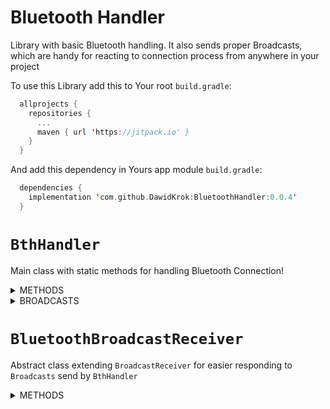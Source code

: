 # Bluetooth Handler
Library with basic Bluetooth handling.
It also sends proper Broadcasts, which are handy for reacting to connection process from anywhere in your project

To use this Library add this to Your root `build.gradle`:  
```Kotlin
  allprojects {
    repositories {
      ...
      maven { url 'https://jitpack.io' }
    }
  }
```
And add this dependency in Yours app module `build.gradle`:  
```Kotlin
  dependencies {
    implementation 'com.github.DawidKrok:BluetoothHandler:0.0.4'
  }
```

# `BthHandler`
Main class with static methods for handling Bluetooth Connection!

<details>
  <summary>METHODS</summary>

### **void** `checkBluetoothEnable(Activity activity)`  
  Checks if Bluetooth is enabled in a device. If not requests enabling it  
  ***activity***: activity needed for opening dialog requesting enabling Bluetooth  

### **void** `checkPermission(AppCompatActivity activity)`  
  Checks for user's permissions on dangerous features, in this case it will be [ACCESS_COARSE_LOCATION](https://developer.android.com/reference/android/Manifest.permission#ACCESS_COARSE_LOCATION)  
  If permission is not granted requests granting it.  
  Use before trying to find new devices in range.  
  ***activity***: activity needed for context on which permissions will be checked and showing dialog box asking for permission  
  
### **boolean** `findPairedDevice(Context context, String device_address)`  
  Finds paired device with given address and saves it in static variable as current device for later use  
  Can send broadcasts: `UNABLE_TO_CLOSE_SOCKET` `PAIRED_DEVICE_FOUND`  
  ***context***: needed for sending broadcasts  
  ***device_address***: MAC address of paired bluetooth device which we want to find  
  ***return***: whether device was found or not  

### **boolean** `connectWithDevice(Context context)`  
  Establishes connection with founded device. Should be used on separate Thread as it would block the one it'll be called on during connection  
  Can send broadcasts: `UNABLE_TO_GET_SOCKET` `UNABLE_TO_CLOSE_SOCKET` `UNABLE_TO_CONNECT` `UNABLE_TO_SET_IO_STREAM` `CONNECTING` `CONNECTED`  
  ***context***: needed for sending broadcasts  
  ***return***: whether device was found or not  
  
### **void** `sendData(Context context, String message)`  
  Sends data to currently connected device  
  Can send broadcasts: `UNABLE_TO_SEND_DATA`  
  ***context***: needed for sending broadcasts  
  ***message***: message to send to a device  
  
### **String** `readData(Context context)`  
  Reads data from currently connected device  
  Can send broadcasts: `UNABLE_TO_READ_DATA`  
  ***context***: needed for sending broadcasts  
  ***return***: read data  
</details>  

<details>
  <summary>BROADCASTS</summary>
  
  `UNABLE_TO_GET_SOCKET` - Failed to obtain BluetoothSocket from device  
  `UNABLE_TO_CLOSE_SOCKET` - Failed to close BluetoothSocket  
  `UNABLE_TO_CONNECT` - Failed to connect with a device  
  `UNABLE_TO_SET_IO_STREAM` - Failed to obtain InputStream and OutputStream from device  
  `UNABLE_TO_SEND_DATA` - Failed to send data to device  
  `UNABLE_TO_READ_DATA` - Failed to read data from device  
  `PAIRED_DEVICE_FOUND` - Founded paired BluetoothDevice  
  `CONNECTING` - Started connecting with device  
  `CONNECTED` - Successfully connected with device  
</details>  

# `BluetoothBroadcastReceiver`  
Abstract class extending `BroadcastReceiver` for easier responding to `Broadcasts` send by `BthHandler`  

<details>
  <summary>METHODS</summary>  
  
  ### **void** `onReceive(Context context, Intent intent)``  
    Inherited from `BroadcastReceiver`. Based on received `Broadcast` calls corresponding to it function.  
    Those functions have to be implemented in subclass  
  
  ### **void** `registerReceiver(Context context)`  
    Registers Receiver to listen for all `Broadcasts` send by `BthHandler`  
    ***context***: context on which Receiver will be registered  
  
  <details>  
    <summary>RESPONSE FUNCTIONS</summary>  
    
    Those are functions that are called in response to `Broadcasts` from `BthHandler`  
    Their bodies are empty by default, so their functionality have to be implemented in a subclass  
    
    
    **void** `unableToGetSocket()`  
      will be called in response to `UNABLE_TO_GET_SOCKET` `Broadcast`  
    
    public void unableToCloseSocket()
      will be called in response to `UNABLE_TO_CLOSE_SOCKET` `Broadcast`  
    
    public void unableToConnect()
      will be called in response to `UNABLE_TO_CONNECT` `Broadcast`  
    
    public void unableToSetIOStream()
      will be called in response to `UNABLE_TO_SET_IO_STREAM` `Broadcast`  
    
    public void unableToSendData()  
      will be called in response to `UNABLE_TO_SEND_DATA` `Broadcast`  
    
    public void unableToReadData()  
      will be called in response to `UNABLE_TO_READ_DATA` `Broadcast`  
    
    public void pairedDeviceFound()  
      will be called in response to `PAIRED_DEVICE_FOUND` `Broadcast`  
    
    public void connecting()  
      will be called in response to `CONNECTING` `Broadcast`  
    
    public void connected()  
      will be called in response to `CONNECTED` `Broadcast`  
    
  </details  
</details>  
